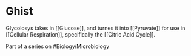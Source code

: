 # Ghist
Glycolosys takes in [[Glucose]], and turnes it into [[Pyruvate]] for use in [[Cellular Respiration]], specifically the [[Citric Acid Cycle]].

Part of a series on #Biology/Microbiology 